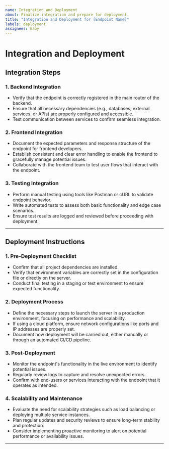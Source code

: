 ```yaml
---
name: Integration and Deployment
about: Finalize integration and prepare for deployment.
title: "Integration and Deployment for [Endpoint Name]"
labels: deployment
assignees: Gaby
---
```


# **Integration and Deployment**

## **Integration Steps**

### **1. Backend Integration**
- Verify that the endpoint is correctly registered in the main router of the backend.
- Ensure that all necessary dependencies (e.g., databases, external services, or APIs) are properly configured and accessible.
- Test communication between services to confirm seamless integration.

### **2. Frontend Integration**
- Document the expected parameters and response structure of the endpoint for frontend developers.
- Establish consistent and clear error handling to enable the frontend to gracefully manage potential issues.
- Collaborate with the frontend team to test user flows that interact with the endpoint.

### **3. Testing Integration**
- Perform manual testing using tools like Postman or cURL to validate endpoint behavior.
- Write automated tests to assess both basic functionality and edge case scenarios.
- Ensure test results are logged and reviewed before proceeding with deployment.

---

## **Deployment Instructions**

### **1. Pre-Deployment Checklist**
- Confirm that all project dependencies are installed.
- Verify that environment variables are correctly set in the configuration file or directly on the server.
- Conduct final testing in a staging or test environment to ensure expected functionality.

### **2. Deployment Process**
- Define the necessary steps to launch the server in a production environment, focusing on performance and scalability.
- If using a cloud platform, ensure network configurations like ports and IP addresses are properly set.
- Document how deployment will be carried out, either manually or through an automated CI/CD pipeline.

### **3. Post-Deployment**
- Monitor the endpoint's functionality in the live environment to identify potential issues.
- Regularly review logs to capture and resolve unexpected errors.
- Confirm with end-users or services interacting with the endpoint that it operates as intended.

### **4. Scalability and Maintenance**
- Evaluate the need for scalability strategies such as load balancing or deploying multiple service instances.
- Plan regular updates and security reviews to ensure long-term stability and protection.
- Consider implementing proactive monitoring to alert on potential performance or availability issues.

---
